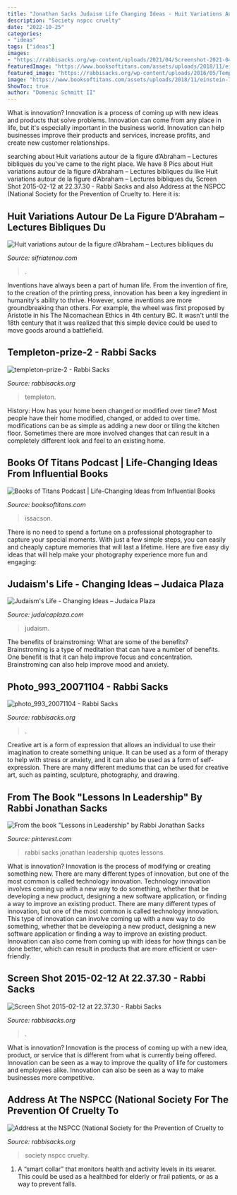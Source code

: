 ```yaml
---
title: "Jonathan Sacks Judaism Life Changing Ideas - Huit Variations Autour De La Figure D’abraham – Lectures Bibliques Du"
description: "Society nspcc cruelty"
date: "2022-10-25"
categories:
- "ideas"
tags: ["ideas"]
images:
- "https://rabbisacks.org/wp-content/uploads/2021/04/Screenshot-2021-04-02-at-13.28.05-720x1024.png"
featuredImage: "https://www.booksoftitans.com/assets/uploads/2018/11/einstein-768x1157.jpg"
featured_image: "https://rabbisacks.org/wp-content/uploads/2016/05/Templeton-prize-2-768x586.jpg"
image: "https://www.booksoftitans.com/assets/uploads/2018/11/einstein-768x1157.jpg"
ShowToc: true
author: "Domenic Schmitt II"
---
```



What is innovation?
Innovation is a process of coming up with new ideas and products that solve problems. Innovation can come from any place in life, but it's especially important in the business world. Innovation can help businesses improve their products and services, increase profits, and create new customer relationships.

	

		
searching about Huit variations autour de la figure d’Abraham – Lectures bibliques du you've came to the right place. We have 8 Pics about Huit variations autour de la figure d’Abraham – Lectures bibliques du like Huit variations autour de la figure d’Abraham – Lectures bibliques du, Screen Shot 2015-02-12 at 22.37.30 - Rabbi Sacks and also Address at the NSPCC (National Society for the Prevention of Cruelty to. Here it is:
		
    
## Huit Variations Autour De La Figure D’Abraham – Lectures Bibliques Du

<img loading=lazy src="https://sifriatenouhome.files.wordpress.com/2021/04/sackscouvertures.jpg?w=2048" onerror="this.onerror=null;this.src='https://tse2.mm.bing.net/th?id=OIP.o8RcwQXd5T2XWXIjuopXVQHaCv&amp;pid=15.1';" alt="Huit variations autour de la figure d’Abraham – Lectures bibliques du">

_Source: sifriatenou.com_

>. 

	

Inventions have always been a part of human life. From the invention of fire, to the creation of the printing press, innovation has been a key ingredient in humanity's ability to thrive. However, some inventions are more groundbreaking than others. For example, the wheel was first proposed by Aristotle in his The Nicomachean Ethics in 4th century BC. It wasn't until the 18th century that it was realized that this simple device could be used to move goods around a battlefield.

    
## Templeton-prize-2 - Rabbi Sacks

<img loading=lazy src="https://rabbisacks.org/wp-content/uploads/2016/05/Templeton-prize-2-768x586.jpg" onerror="this.onerror=null;this.src='https://tse2.mm.bing.net/th?id=OIP.aOoQuC2vVe1chLckEEyAoAHaFp&amp;pid=15.1';" alt="templeton-prize-2 - Rabbi Sacks">

_Source: rabbisacks.org_

>templeton. 

	

History: How has your home been changed or modified over time?
Most people have their home modified, changed, or added to over time. modifications can be as simple as adding a new door or tiling the kitchen floor. Sometimes there are more involved changes that can result in a completely different look and feel to an existing home.

    
## Books Of Titans Podcast | Life-Changing Ideas From Influential Books

<img loading=lazy src="https://www.booksoftitans.com/assets/uploads/2018/11/einstein-768x1157.jpg" onerror="this.onerror=null;this.src='https://tse4.mm.bing.net/th?id=OIP.NuslGdZuKyyyG1gdJNi3IAHaLK&amp;pid=15.1';" alt="Books of Titans Podcast | Life-Changing Ideas from Influential Books">

_Source: booksoftitans.com_

>issacson. 

	

There is no need to spend a fortune on a professional photographer to capture your special moments. With just a few simple steps, you can easily and cheaply capture memories that will last a lifetime. Here are five easy diy ideas that will help make your photography experience more fun and engaging:

    
## Judaism&#039;s Life - Changing Ideas – Judaica Plaza

<img loading=lazy src="https://cdn.shopify.com/s/files/1/0093/3625/8657/products/IBSB-552-7_11_1600x.jpg?v=1608591445" onerror="this.onerror=null;this.src='https://tse2.mm.bing.net/th?id=OIP.NhGCn2hcL0T991dIRKUvLwHaLT&amp;pid=15.1';" alt="Judaism&#039;s Life - Changing Ideas – Judaica Plaza">

_Source: judaicaplaza.com_

>judaism. 

	

The benefits of brainstroming: What are some of the benefits?
Brainstroming is a type of meditation that can have a number of benefits. One benefit is that it can help improve focus and concentration. Brainstroming can also help improve mood and anxiety.

    
## Photo_993_20071104 - Rabbi Sacks

<img loading=lazy src="https://rabbisacks.org/wp-content/uploads/2013/10/photo_993_20071104-1024x768.jpg" onerror="this.onerror=null;this.src='https://tse3.mm.bing.net/th?id=OIP.JbsibjA-JXoNP6My9yz0KgHaFj&amp;pid=15.1';" alt="photo_993_20071104 - Rabbi Sacks">

_Source: rabbisacks.org_

>. 

	

Creative art is a form of expression that allows an individual to use their imagination to create something unique. It can be used as a form of therapy to help with stress or anxiety, and it can also be used as a form of self-expression. There are many different mediums that can be used for creative art, such as painting, sculpture, photography, and drawing.

    
## From The Book &quot;Lessons In Leadership&quot; By Rabbi Jonathan Sacks

<img loading=lazy src="https://i.pinimg.com/originals/7f/0e/a9/7f0ea9cd0f1f990613123636aed627a5.png" onerror="this.onerror=null;this.src='https://tse3.mm.bing.net/th?id=OIP.WkDW7IYsKuACGUmVBL6FEAHaEW&amp;pid=15.1';" alt="From the book &quot;Lessons in Leadership&quot; by Rabbi Jonathan Sacks">

_Source: pinterest.com_

>rabbi sacks jonathan leadership quotes lessons. 

	

What is innovation?
Innovation is the process of modifying or creating something new. There are many different types of innovation, but one of the most common is called technology innovation. Technology innovation involves coming up with a new way to do something, whether that be developing a new product, designing a new software application, or finding a way to improve an existing product.
There are many different types of innovation, but one of the most common is called technology innovation. This type of innovation can involve coming up with a new way to do something, whether that be developing a new product, designing a new software application or finding a way to improve an existing product. Innovation can also come from coming up with ideas for how things can be done better, which can result in products that are more efficient or user-friendly.

    
## Screen Shot 2015-02-12 At 22.37.30 - Rabbi Sacks

<img loading=lazy src="https://rabbisacks.org/wp-content/uploads/2015/02/Screen-Shot-2015-02-12-at-22.37.30.png" onerror="this.onerror=null;this.src='https://tse1.mm.bing.net/th?id=OIP.Tbo1zfQzAAd-Kh3977bDZQHaDw&amp;pid=15.1';" alt="Screen Shot 2015-02-12 at 22.37.30 - Rabbi Sacks">

_Source: rabbisacks.org_

>. 

	

What is innovation?
Innovation is the process of coming up with a new idea, product, or service that is different from what is currently being offered. Innovation can be seen as a way to improve the quality of life for customers and employees alike. Innovation can also be seen as a way to make businesses more competitive.

    
## Address At The NSPCC (National Society For The Prevention Of Cruelty To

<img loading=lazy src="https://rabbisacks.org/wp-content/uploads/2021/04/Screenshot-2021-04-02-at-13.28.05-720x1024.png" onerror="this.onerror=null;this.src='https://tse3.mm.bing.net/th?id=OIP.PqHEQZgKtsaigt2KEs4I6wHaKi&amp;pid=15.1';" alt="Address at the NSPCC (National Society for the Prevention of Cruelty to">

_Source: rabbisacks.org_

>society nspcc cruelty. 

	

1. A “smart collar” that monitors health and activity levels in its wearer. This could be used as a healthbed for elderly or frail patients, or as a way to prevent falls. 

